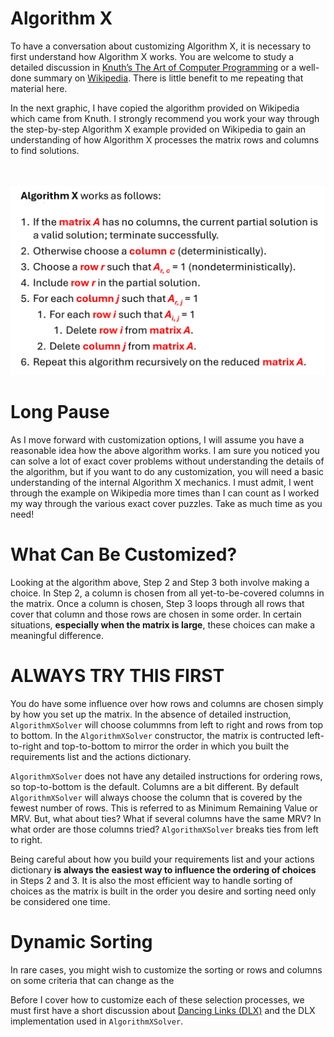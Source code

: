 # Algorithm X

To have a conversation about customizing Algorithm X, it is necessary to first understand how Algorithm X works. You are welcome to study a detailed discussion in [Knuth’s The Art of Computer Programming](https://www-cs-faculty.stanford.edu/~knuth/taocp.html) or a well-done summary on [Wikipedia]( https://en.wikipedia.org/wiki/Knuth%27s_Algorithm_X). There is little benefit to me repeating that material here.

In the next graphic, I have copied the algorithm provided on Wikipedia which came from Knuth. I strongly recommend you work your way through the step-by-step Algorithm X example provided on Wikipedia to gain an understanding of how Algorithm X processes the matrix rows and columns to find solutions.

<BR><BR>
![Algorithm X](AlgorithmX.png)
<BR> 

# Long Pause

As I move forward with customization options, I will assume you have a reasonable idea how the above algorithm works. I am sure you noticed you can solve a lot of exact cover problems without understanding the details of the algorithm, but if you want to do any customization, you will need a basic understanding of the internal Algorithm X mechanics. I must admit, I went through the example on Wikipedia more times than I can count as I worked my way through the various exact cover puzzles. Take as much time as you need!

# What Can Be Customized?

Looking at the algorithm above, Step 2 and Step 3 both involve making a choice. In Step 2, a column is chosen from all yet-to-be-covered columns in the matrix. Once a column is chosen, Step 3 loops through all rows that cover that column and those rows are chosen in some order. In certain situations, __especially when the matrix is large__, these choices can make a meaningful difference.

# ALWAYS TRY THIS FIRST

You do have some influence over how rows and columns are chosen simply by how you set up the matrix. In the absence of detailed instruction, `AlgorithmXSolver` will choose colummns from left to right and rows from top to bottom. In the `AlgorithmXSolver` constructor, the matrix is contructed left-to-right and top-to-bottom to mirror the order in which you built the requirements list and the actions dictionary.

`AlgorithmXSolver` does not have any detailed instructions for ordering rows, so top-to-bottom is the default. Columns are a bit different. By default `AlgorithmXSolver` will always choose the column that is covered by the fewest number of rows. This is referred to as Minimum Remaining Value or MRV. But, what about ties? What if several columns have the same MRV? In what order are those columns tried? `AlgorithmXSolver` breaks ties from left to right.

Being careful about how you build your requirements list and your actions dictionary __is always the easiest way to influence the ordering of choices__ in Steps 2 and 3. It is also the most efficient way to handle sorting of choices as the matrix is built in the order you desire and sorting need only be considered one time.

# Dynamic Sorting

In rare cases, you might wish to customize the sorting or rows and columns on some criteria that can change as the 

Before I cover how to customize each of these selection processes, we must first have a short discussion about [Dancing Links (DLX)]( https://en.wikipedia.org/wiki/Dancing_Links) and the DLX implementation used in `AlgorithmXSolver`.
